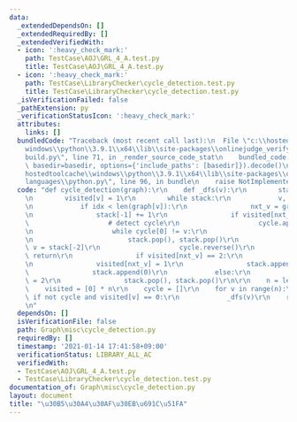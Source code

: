 ```yaml
---
data:
  _extendedDependsOn: []
  _extendedRequiredBy: []
  _extendedVerifiedWith:
  - icon: ':heavy_check_mark:'
    path: TestCase\AOJ\GRL_4_A.test.py
    title: TestCase\AOJ\GRL_4_A.test.py
  - icon: ':heavy_check_mark:'
    path: TestCase\LibraryChecker\cycle_detection.test.py
    title: TestCase\LibraryChecker\cycle_detection.test.py
  _isVerificationFailed: false
  _pathExtension: py
  _verificationStatusIcon: ':heavy_check_mark:'
  attributes:
    links: []
  bundledCode: "Traceback (most recent call last):\n  File \"c:\\hostedtoolcache\\\
    windows\\python\\3.9.1\\x64\\lib\\site-packages\\onlinejudge_verify\\documentation\\\
    build.py\", line 71, in _render_source_code_stat\n    bundled_code = language.bundle(stat.path,\
    \ basedir=basedir, options={'include_paths': [basedir]}).decode()\n  File \"c:\\\
    hostedtoolcache\\windows\\python\\3.9.1\\x64\\lib\\site-packages\\onlinejudge_verify\\\
    languages\\python.py\", line 96, in bundle\n    raise NotImplementedError\nNotImplementedError\n"
  code: "def cycle_detection(graph):\r\n    def _dfs(v):\r\n        stack = [v, 0]\r\
    \n        visited[v] = 1\r\n        while stack:\r\n            v, idx = stack[-2:]\r\
    \n            if idx < len(graph[v]):\r\n                nxt_v = graph[v][idx]\r\
    \n                stack[-1] += 1\r\n                if visited[nxt_v] == 1:\r\n\
    \                    # detect cycle\r\n                    cycle.append(nxt_v)\r\
    \n                    while cycle[0] != v:\r\n                        cycle.append(v)\r\
    \n                        stack.pop(), stack.pop()\r\n                       \
    \ v = stack[-2]\r\n                    cycle.reverse()\r\n                   \
    \ return\r\n                if visited[nxt_v] == 2:\r\n                    continue\r\
    \n                visited[nxt_v] = 1\r\n                stack.append(nxt_v)\r\n\
    \                stack.append(0)\r\n            else:\r\n                visited[v]\
    \ = 2\r\n                stack.pop(), stack.pop()\r\n\r\n    n = len(graph)\r\n\
    \    visited = [0] * n\r\n    cycle = []\r\n    for v in range(n):\r\n       \
    \ if not cycle and visited[v] == 0:\r\n            _dfs(v)\r\n    return cycle\r\
    \n"
  dependsOn: []
  isVerificationFile: false
  path: Graph\misc\cycle_detection.py
  requiredBy: []
  timestamp: '2021-01-14 17:41:58+09:00'
  verificationStatus: LIBRARY_ALL_AC
  verifiedWith:
  - TestCase\AOJ\GRL_4_A.test.py
  - TestCase\LibraryChecker\cycle_detection.test.py
documentation_of: Graph\misc\cycle_detection.py
layout: document
title: "\u30B5\u30A4\u30AF\u30EB\u691C\u51FA"
---
```

